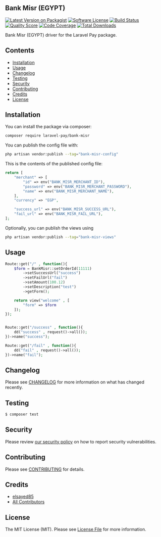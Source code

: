 <ChannelHeader slug="bank-misr" :maintainers='["elsayed85"]'></ChannelHeader>
## Bank Misr (EGYPT)

[![Latest Version on Packagist](https://img.shields.io/packagist/v/laravel-pay/bank-misr.svg?style=flat-square)](https://packagist.org/packages/laravel-pay/bank-misr)
[![Software License](https://img.shields.io/badge/license-MIT-brightgreen.svg?style=flat-square)](https://github.com/laravel-pay/bank-misr/blob/master/LICENSE.md)
[![Build Status](https://img.shields.io/travis/laravel-pay/bank-misr/master.svg?style=flat-square)](https://travis-ci.org/laravel-pay/bank-misr)
[![Quality Score](https://img.shields.io/scrutinizer/g/laravel-pay/bank-misr.svg?style=flat-square)](https://scrutinizer-ci.com/g/laravel-pay/bank-misr)
[![Code Coverage](https://img.shields.io/scrutinizer/coverage/g/laravel-pay/bank-misr/master.svg?style=flat-square)](https://scrutinizer-ci.com/g/laravel-pay/bank-misr/?branch=master)
[![Total Downloads](https://img.shields.io/packagist/dt/laravel-pay/bank-misr.svg?style=flat-square)](https://packagist.org/packages/laravel-pay/bank-misr)

Bank Misr (EGYPT) driver for the Laravel Pay package.

## Contents

- [Installation](#installation)
- [Usage](#usage)
- [Changelog](#changelog)
- [Testing](#testing)
- [Security](#security)
- [Contributing](#contributing)
- [Credits](#credits)
- [License](#license)


## Installation

You can install the package via composer:

```bash
composer require laravel-pay/bank-misr
```

You can publish the config file with:

```bash
php artisan vendor:publish --tag="bank-misr-config"
```

This is the contents of the published config file:

```php
return [
    "merchant" => [
        "id" => env("BANK_MISR_MERCHANT_ID"),
        "password" => env("BANK_MISR_MERCHANT_PASSWORD"),
        "name" => env("BANK_MISR_MERCHANT_NAME"),
    ],
    "currency" => "EGP",

    "success_url" => env("BANK_MISR_SUCCESS_URL"),
    "fail_url" => env("BANK_MISR_FAIL_URL"),
];

```

Optionally, you can publish the views using

```bash
php artisan vendor:publish --tag="bank-misr-views"
```

## Usage

```php
Route::get("/" , function(){
    $form = BankMisr::setOrderId(11111)
        ->setSuccessUrl("success")
        ->setFailUrl("fail")
        ->setAmount(100.12)
        ->setDescription("test")
        ->getForm();

    return view("welcome" , [
        "form" => $form
    ]);
});


Route::get("/success" , function(){
    dd("success" , request()->all());
})->name("success");

Route::get("/fail" , function(){
    dd("fail" , request()->all());
})->name("fail");
```

## Changelog

Please see [CHANGELOG](https://github.com/laravel-pay/bank-misr/blob/master/CHANGELOG.md) for more information on what has changed recently.

## Testing

``` bash
$ composer test
```

## Security

Please review [our security policy](https://github.com/laravel-pay/bank-misr/blob/master/../../security/policy) on how to report security vulnerabilities.

## Contributing

Please see [CONTRIBUTING](https://github.com/laravel-pay/bank-misr/blob/master/CONTRIBUTING.md) for details.

## Credits

- [elsayed85](https://github.com/elsayed85)
- [All Contributors](https://github.com/laravel-pay/bank-misr/blob/master/../../contributors)

## License

The MIT License (MIT). Please see [License File](https://github.com/laravel-pay/bank-misr/blob/master/LICENSE.md) for more information.
